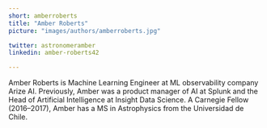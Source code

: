 ```yaml
---
short: amberroberts
title: "Amber Roberts"
picture: "images/authors/amberroberts.jpg"

twitter: astronomeramber
linkedin: amber-roberts42

---
```


Amber Roberts is Machine Learning Engineer at ML observability company Arize AI. Previously, Amber was a product manager of AI at Splunk and the Head of Artificial Intelligence at Insight Data Science. A Carnegie Fellow (2016–2017), Amber has a MS in Astrophysics from the Universidad de Chile.